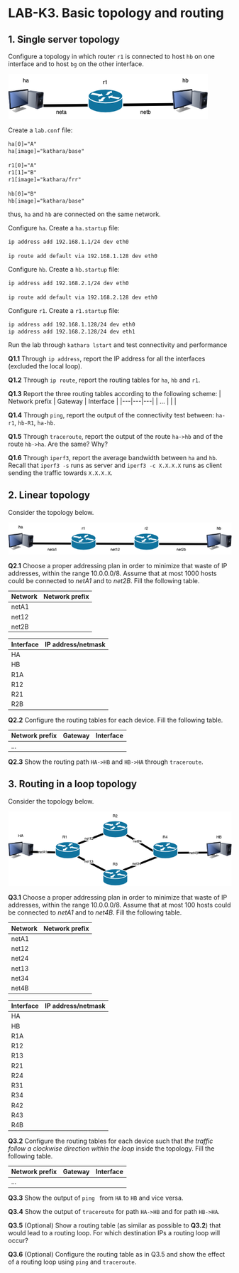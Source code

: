 # LAB-K3. Basic topology and routing

## 1. Single server topology
Configure a topology in which router `r1` is connected to host `hb` on one
interface and to host `bg` on the other interface. 

![Net3](Figs/net3.drawio.png)

Create a `lab.conf` file:

```shell
ha[0]="A"
ha[image]="kathara/base"

r1[0]="A"
r1[1]="B"
r1[image]="kathara/frr"

hb[0]="B"
hb[image]="kathara/base"
```
thus, `ha` and `hb` are connected on the same network.


Configure `ha`. Create a `ha.startup` file:
```shell
ip address add 192.168.1.1/24 dev eth0

ip route add default via 192.168.1.128 dev eth0
```

Configure `hb`. Create a `hb.startup` file:
```shell
ip address add 192.168.2.1/24 dev eth0

ip route add default via 192.168.2.128 dev eth0
```

Configure `r1`. Create a `r1.startup` file:
```shell
ip address add 192.168.1.128/24 dev eth0
ip address add 192.168.2.128/24 dev eth1
```
Run the lab through `kathara lstart` and test connectivity and performance

**Q1.1** Through `ip address`, report the IP address for all the interfaces (excluded the local loop).

**Q1.2** Through `ip route`, report the routing tables for `ha`, `hb` and `r1`.

**Q1.3** Report the three routing tables according to the following scheme:
| Network prefix | Gateway | Interface |
|---|---|---|
| ... |   |   |


**Q1.4** Through `ping`, report the output of the connectivity test between: `ha-r1`, `hb-R1`, `ha-hb`.

**Q1.5** Through `traceroute`, report the output of the route `ha->hb` and of the route `hb->ha`. Are the same? Why?

**Q1.6** Through `iperf3`, report the average bandwidth between `ha` and `hb`. Recall that `iperf3 -s` runs as server and `iperf3 -c X.X.X.X` runs as client sending the traffic towards `X.X.X.X`. 

## 2. Linear topology

Consider the topology below.

![Net1](Figs/net1.drawio.png)


**Q2.1** Choose a proper addressing plan in order to minimize that waste of IP addresses, within the range 10.0.0.0/8. Assume that at most 1000 hosts could be connected to *netA1* and to *net2B*. Fill the following table.


| Network | Network prefix|
| ---| ---|
| netA1  ||
|net12  |   |
| net2B| |

| Interface | IP address/netmask |
|---|--- |
| HA | |
| HB
| R1A | |
| R12 | |
| R21 | |
| R2B | |

**Q2.2** Configure the routing tables for each device. Fill the following table.

| Network prefix | Gateway | Interface |
|---|---|---|
|  ... |  |  |

**Q2.3** Show the routing path `HA->HB` and `HB->HA` through `traceroute`.

## 3. Routing in a loop topology

Consider the topology below.

![Net1](Figs/net2.drawio.png)

**Q3.1** Choose a proper addressing plan in order to minimize that waste of IP addresses, within the range 10.0.0.0/8. Assume that at most 100 hosts could be connected to *netA1* and to *net4B*. Fill the following table.

| Network | Network prefix|
| ---| ---|
| netA1  ||
|net12  |   |
|net24  |   |
|net13  |   |
|net34  |   |
| net4B| |

| Interface | IP address/netmask |
|---|--- |
| HA | |
| HB
| R1A ||
| R12 | |
| R13 | |
| R21 ||
| R24 ||
| R31 ||
| R34||
| R42 ||
|R43||
|R4B||


**Q3.2** Configure the routing tables for each device such that *the traffic follow a clockwise direction within the loop* inside the topology. Fill the following table.

| Network prefix | Gateway | Interface |
|---|---|---|
|  ... |  |  |

**Q3.3** Show the output of `ping ` from `HA` to `HB` and vice versa.

**Q3.4** Show the output of `traceroute` for path `HA->HB` and for path `HB->HA`.

**Q3.5** (Optional) Show a routing table (as similar as possible to **Q3.2**) that would lead to a routing loop. For which destination IPs a routing loop will occur? 

**Q3.6** (Optional) Configure the routing table as in Q3.5 and show the effect of a routing loop using `ping` and `traceroute`. 








